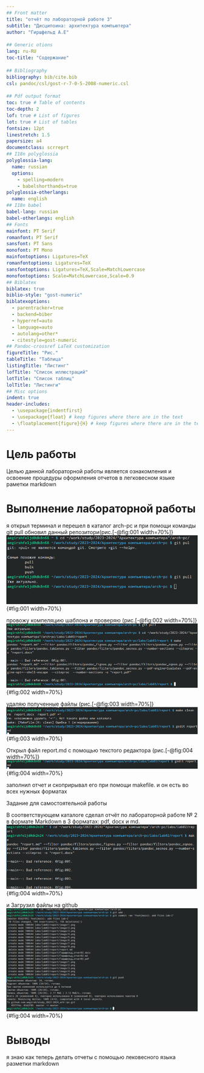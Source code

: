 ```yaml
---
## Front matter
title: "отчёт по лабораторной работе 3"
subtitle: "Дисципоина: архитектура компьютера"
author: "Гиршфельд А.Е"

## Generic otions
lang: ru-RU
toc-title: "Содержание"

## Bibliography
bibliography: bib/cite.bib
csl: pandoc/csl/gost-r-7-0-5-2008-numeric.csl

## Pdf output format
toc: true # Table of contents
toc-depth: 2
lof: true # List of figures
lot: true # List of tables
fontsize: 12pt
linestretch: 1.5
papersize: a4
documentclass: scrreprt
## I18n polyglossia
polyglossia-lang:
  name: russian
  options:
	- spelling=modern
	- babelshorthands=true
polyglossia-otherlangs:
  name: english
## I18n babel
babel-lang: russian
babel-otherlangs: english
## Fonts
mainfont: PT Serif
romanfont: PT Serif
sansfont: PT Sans
monofont: PT Mono
mainfontoptions: Ligatures=TeX
romanfontoptions: Ligatures=TeX
sansfontoptions: Ligatures=TeX,Scale=MatchLowercase
monofontoptions: Scale=MatchLowercase,Scale=0.9
## Biblatex
biblatex: true
biblio-style: "gost-numeric"
biblatexoptions:
  - parentracker=true
  - backend=biber
  - hyperref=auto
  - language=auto
  - autolang=other*
  - citestyle=gost-numeric
## Pandoc-crossref LaTeX customization
figureTitle: "Рис."
tableTitle: "Таблица"
listingTitle: "Листинг"
lofTitle: "Список иллюстраций"
lotTitle: "Список таблиц"
lolTitle: "Листинги"
## Misc options
indent: true
header-includes:
  - \usepackage{indentfirst}
  - \usepackage{float} # keep figures where there are in the text
  - \floatplacement{figure}{H} # keep figures where there are in the text
---
```


# Цель работы

Целью данной лабораторной работы является ознакомления и освоение процедуры оформления отчетов в легковесном языке раметки markdown



# Выполнение лабораторной работы

я открыл терминал и перешел в каталог arch-pc и при помощи команды git pull обновил данный репозитори(рис.[-@fig:001 width=70%]}
![обновления репозитория](image/1.png){#fig:001 width=70%}

провожу компеляцию шаблона и проверяю (рис.[-@fig:002 width=70%]}
![компиляция шаблона](image/2.png){#fig:002 width=70%}

удаляю полученные файлы (рис.[-@fig:003 width=70%]}
![удаления файлов](image/3.png){#fig:003 width=70%}

Открыл файл report.md c помощью текстого редактора (рис.[-@fig:004 width=70%]}
![открыл файл шаблона отчета](image/4.png){#fig:004 width=70%}

заполнил отчет и скоприрывал его при помощи makefile. и он есть во всех нужных форматах

Задание для самостоятельной работы

В соответствующем каталоге сделал отчёт по лабораторной работе № 2 в формате
Markdown в 3 форматах: pdf, docx
и md.![перевожу в разные форматы](image/5.png){#fig:004 width=70%}

и Загрузил файлы на github![загрузка на github](image/6.png){#fig:004 width=70%}
# Выводы

я знаю как теперь делать отчеты с помощью лековесного языка разметки markdown



